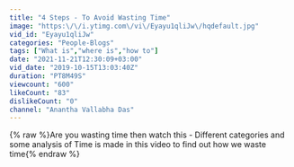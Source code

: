 ```yaml
---
title: "4 Steps - To Avoid Wasting Time"
image: "https:\/\/i.ytimg.com\/vi\/Eyayu1qliJw\/hqdefault.jpg"
vid_id: "Eyayu1qliJw"
categories: "People-Blogs"
tags: ["What is","where is","how to"]
date: "2021-11-21T12:30:09+03:00"
vid_date: "2019-10-15T13:03:40Z"
duration: "PT8M49S"
viewcount: "600"
likeCount: "83"
dislikeCount: "0"
channel: "Anantha Vallabha Das"
---
```

{% raw %}Are you wasting time then watch this - Different categories and some analysis of Time is made in this video to find out how we waste time{% endraw %}
